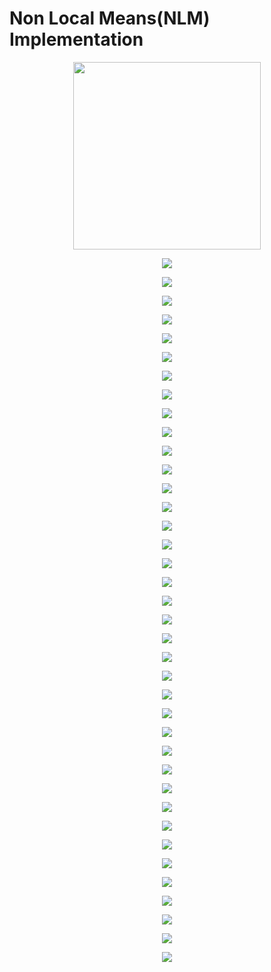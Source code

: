 # Non Local Means(NLM) Implementation


<p align="center">
  <img width="300px" height="300px" src = "https://github.com/kampaitees/Non-Local-Means-NLM-Implementation/blob/main/Images/1.png"/>
</p>

<p align="center">
  <img src = "https://github.com/kampaitees/Non-Local-Means-NLM-Implementation/blob/main/Images/2.png"/>
</p>
<p align="center">
  <img src = "https://github.com/kampaitees/Non-Local-Means-NLM-Implementation/blob/main/Images/3.png"/>
</p>
<p align="center">
  <img src = "https://github.com/kampaitees/Non-Local-Means-NLM-Implementation/blob/main/Images/4.png"/>
</p>
<p align="center">
  <img src = "https://github.com/kampaitees/Non-Local-Means-NLM-Implementation/blob/main/Images/5.png"/>
</p>
<p align="center">
  <img src = "https://github.com/kampaitees/Non-Local-Means-NLM-Implementation/blob/main/Images/6.png"/>
</p>
<p align="center">
  <img src = "https://github.com/kampaitees/Non-Local-Means-NLM-Implementation/blob/main/Images/7.png"/>
</p>
<p align="center">
  <img src = "https://github.com/kampaitees/Non-Local-Means-NLM-Implementation/blob/main/Images/8.png"/>
</p>
<p align="center">
  <img src = "https://github.com/kampaitees/Non-Local-Means-NLM-Implementation/blob/main/Images/9.png"/>
</p>
<p align="center">
  <img src = "https://github.com/kampaitees/Non-Local-Means-NLM-Implementation/blob/main/Images/10.png"/>
</p>
<p align="center">
  <img src = "https://github.com/kampaitees/Non-Local-Means-NLM-Implementation/blob/main/Images/11.png"/>
</p>
<p align="center">
  <img src = "https://github.com/kampaitees/Non-Local-Means-NLM-Implementation/blob/main/Images/12.png"/>
</p>
<p align="center">
  <img src = "https://github.com/kampaitees/Non-Local-Means-NLM-Implementation/blob/main/Images/13.png"/>
</p>
<p align="center">
  <img src = "https://github.com/kampaitees/Non-Local-Means-NLM-Implementation/blob/main/Images/14.png"/>
</p>
<p align="center">
  <img src = "https://github.com/kampaitees/Non-Local-Means-NLM-Implementation/blob/main/Images/15.png"/>
</p>
<p align="center">
  <img src = "https://github.com/kampaitees/Non-Local-Means-NLM-Implementation/blob/main/Images/16.png"/>
</p>
<p align="center">
  <img src = "https://github.com/kampaitees/Non-Local-Means-NLM-Implementation/blob/main/Images/17.png"/>
</p>
<p align="center">
  <img src = "https://github.com/kampaitees/Non-Local-Means-NLM-Implementation/blob/main/Images/18.png"/>
</p>
<p align="center">
  <img src = "https://github.com/kampaitees/Non-Local-Means-NLM-Implementation/blob/main/Images/19.png"/>
</p>
<p align="center">
  <img src = "https://github.com/kampaitees/Non-Local-Means-NLM-Implementation/blob/main/Images/20.png"/>
</p>
<p align="center">
  <img src = "https://github.com/kampaitees/Non-Local-Means-NLM-Implementation/blob/main/Images/21.png"/>
</p>
<p align="center">
  <img src = "https://github.com/kampaitees/Non-Local-Means-NLM-Implementation/blob/main/Images/22.png"/>
</p>
<p align="center">
  <img src = "https://github.com/kampaitees/Non-Local-Means-NLM-Implementation/blob/main/Images/23.png"/>
</p>
<p align="center">
  <img src = "https://github.com/kampaitees/Non-Local-Means-NLM-Implementation/blob/main/Images/24.png"/>
</p>
<p align="center">
  <img src = "https://github.com/kampaitees/Non-Local-Means-NLM-Implementation/blob/main/Images/25.png"/>
</p>
<p align="center">
  <img src = "https://github.com/kampaitees/Non-Local-Means-NLM-Implementation/blob/main/Images/26.png"/>
</p>
<p align="center">
  <img src = "https://github.com/kampaitees/Non-Local-Means-NLM-Implementation/blob/main/Images/27.png"/>
</p>
<p align="center">
  <img src = "https://github.com/kampaitees/Non-Local-Means-NLM-Implementation/blob/main/Images/28.png"/>
</p>
<p align="center">
  <img src = "https://github.com/kampaitees/Non-Local-Means-NLM-Implementation/blob/main/Images/29.png"/>
</p>
<p align="center">
  <img src = "https://github.com/kampaitees/Non-Local-Means-NLM-Implementation/blob/main/Images/30.png"/>
</p>
<p align="center">
  <img src = "https://github.com/kampaitees/Non-Local-Means-NLM-Implementation/blob/main/Images/31.png"/>
</p>
<p align="center">
  <img src = "https://github.com/kampaitees/Non-Local-Means-NLM-Implementation/blob/main/Images/32.png"/>
</p>
<p align="center">
  <img src = "https://github.com/kampaitees/Non-Local-Means-NLM-Implementation/blob/main/Images/33.png"/>
</p>
<p align="center">
  <img src = "https://github.com/kampaitees/Non-Local-Means-NLM-Implementation/blob/main/Images/34.png"/>
</p>
<p align="center">
  <img src = "https://github.com/kampaitees/Non-Local-Means-NLM-Implementation/blob/main/Images/35.png"/>
</p>
<p align="center">
  <img src = "https://github.com/kampaitees/Non-Local-Means-NLM-Implementation/blob/main/Images/36.png"/>
</p>
<p align="center">
  <img src = "https://github.com/kampaitees/Non-Local-Means-NLM-Implementation/blob/main/Images/37.png"/>
</p>
<p align="center">
  <img src = "https://github.com/kampaitees/Non-Local-Means-NLM-Implementation/blob/main/Images/38.png"/>
</p>
<p align="center">
  <img src = "https://github.com/kampaitees/Non-Local-Means-NLM-Implementation/blob/main/Images/39.png"/>
</p>
